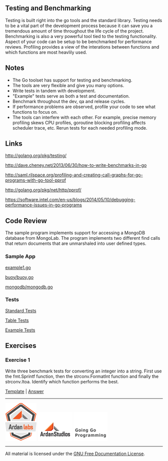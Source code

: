 ## Testing and Benchmarking

Testing is built right into the go tools and the standard library. Testing needs to be a vital part of the development process because it can save you a tremendous amount of time throughout the life cycle of the project. Benchmarking is also a very powerful tool tied to the testing functionality. Aspect of your code can be setup to be benchmarked for performance reviews. Profiling provides a view of the interations between functions and which functions are most heavlily used.

## Notes

* The Go toolset has support for testing and benchmarking.
* The tools are very flexible and give you many options.
* Write tests in tandem with development.
* "Example" tests serve as both a test and documentation.
* Benchmark throughout the dev, qa and release cycles.
* If performance problems are observed, profile your code to see what functions to focus on.
* The tools can interfere with each other. For example, precise memory profiling skews CPU profiles, goroutine blocking profiling affects scheduler trace, etc. Rerun tests for each needed profiling mode.

## Links

http://golang.org/pkg/testing/

http://dave.cheney.net/2013/06/30/how-to-write-benchmarks-in-go

http://saml.rilspace.org/profiling-and-creating-call-graphs-for-go-programs-with-go-tool-pprof

http://golang.org/pkg/net/http/pprof/

https://software.intel.com/en-us/blogs/2014/05/10/debugging-performance-issues-in-go-programs

## Code Review

The sample program implements support for accessing a MongoDB database from MongoLab. The program implements two different find calls that return documents that are unmarshaled into user defined types.

### Sample App

[example1.go](example1/example1.go)

[buoy/buoy.go](example1/buoy/buoy.go)

[mongodb/mongodb.go](example1/mongodb/mongodb.go)

### Tests

[Standard Tests](example1/tests/example1_test.go)

[Table Tests](example1/tests/example1_table_test.go)

[Example Tests](example1/tests/example1_test_example.go)

## Exercises

### Exercise 1
Write three benchmark tests for converting an integer into a string. First use the fmt.Sprintf function, then the strconv.FormatInt function and finally the strconv.Itoa. Identify which function performs the best.

[Template](exercises/template1/bench_test.go) | 
[Answer](exercises/exercise1/bench_test.go)

___
[![Ardan Labs](../../00-slides/images/ggt_logo.png)](http://www.ardanlabs.com)
[![Ardan Studios](../../00-slides/images/ardan_logo.png)](http://www.ardanstudios.com)
[![GoingGo Blog](../../00-slides/images/ggb_logo.png)](http://www.goinggo.net)
___
All material is licensed under the [GNU Free Documentation License](https://github.com/ArdanStudios/gotraining/blob/master/LICENSE).

